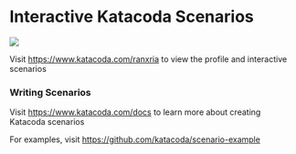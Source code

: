 # Interactive Katacoda Scenarios

[![](http://shields.katacoda.com/katacoda/ranxria/count.svg)](https://www.katacoda.com/ranxria "Get your profile on Katacoda.com")

Visit https://www.katacoda.com/ranxria to view the profile and interactive scenarios

### Writing Scenarios
Visit https://www.katacoda.com/docs to learn more about creating Katacoda scenarios

For examples, visit https://github.com/katacoda/scenario-example
